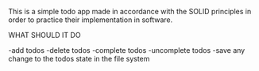 This is a simple todo app made in accordance with the SOLID principles in order to practice their implementation in software.

WHAT SHOULD IT DO

-add todos
-delete todos
-complete todos
-uncomplete todos
-save any change to the todos state in the file system